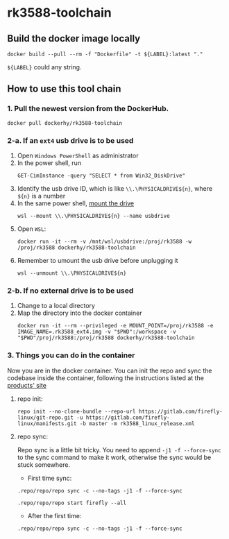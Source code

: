 # rk3588-toolchain
## Build the docker image locally
```
docker build --pull --rm -f "Dockerfile" -t ${LABEL}:latest "."
```
`${LABEL}` could any string.
## How to use this tool chain
### 1. Pull the newest version from the DockerHub.
  ```
  docker pull dockerhy/rk3588-toolchain
  ```
### 2-a. If an `ext4` usb drive is to be used
  1. Open `Windows PowerShell` as administrator
  2. In the power shell, run
      ```
      GET-CimInstance -query "SELECT * from Win32_DiskDrive"
      ```
  3. Identify the usb drive ID, which is like `\\.\PHYSICALDRIVE${n}`, where `${n}` is a number
  4. In the same power shell, [mount the drive](https://learn.microsoft.com/en-us/windows/wsl/wsl2-mount-disk)
      ```
      wsl --mount \\.\PHYSICALDRIVE${n} --name usbdrive
      ```
  5. Open `WSL`:
      ```
      docker run -it --rm -v /mnt/wsl/usbdrive:/proj/rk3588 -w /proj/rk3588 dockerhy/rk3588-toolchain
      ```
  6. Remember to umount the usb drive before unplugging it
      ```
      wsl --unmount \\.\PHYSICALDRIVE${n}
      ```
### 2-b. If no external drive is to be used
  1. Change to a local directory
  2. Map the directory into the docker container
      ```
      docker run -it --rm --privileged -e MOUNT_POINT=/proj/rk3588 -e IMAGE_NAME=.rk3588_ext4.img -v "$PWD":/workspace -v "$PWD"/proj/rk3588:/proj/rk3588 dockerhy/rk3588-toolchain
      ```
### 3. Things you can do in the container
Now you are in the docker container. You can init the repo and sync the codebase inside the container, following the instructions listed at the [products' site](https://wiki.t-firefly.com/zh_CN/Core-3588SJD4/linux_compile.html?highlight=docker#chu-shi-hua-cang-ku)

  1. repo init:
      ```
      repo init --no-clone-bundle --repo-url https://gitlab.com/firefly-linux/git-repo.git -u https://gitlab.com/firefly-linux/manifests.git -b master -m rk3588_linux_release.xml
      ```
  2. repo sync:

      Repo sync is a little bit tricky. You need to append `-j1 -f --force-sync` to the sync command to make it work, otherwise the sync would be stuck somewhere.

      - First time sync:
      ```
      .repo/repo/repo sync -c --no-tags -j1 -f --force-sync
      ```
      ```
      .repo/repo/repo start firefly --all
      ```

      - After the first time:
      ```
      .repo/repo/repo sync -c --no-tags -j1 -f --force-sync
      ```
